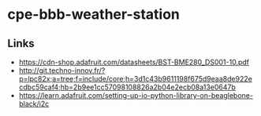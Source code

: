 # cpe-bbb-weather-station

## Links
* https://cdn-shop.adafruit.com/datasheets/BST-BME280_DS001-10.pdf
* http://git.techno-innov.fr/?p=lpc82x;a=tree;f=include/core;h=3d1c43b9611198f675d9eaa8de922ecdbc59caf4;hb=2b9ee1cc57098108826a2b04e2ecb08a13e0647b
* https://learn.adafruit.com/setting-up-io-python-library-on-beaglebone-black/i2c
